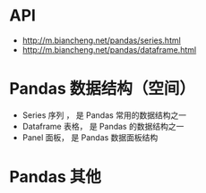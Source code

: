 # API 

- http://m.biancheng.net/pandas/series.html
- http://m.biancheng.net/pandas/dataframe.html

# Pandas 数据结构（空间）

- Series 序列 ， 是 Pandas 常用的数据结构之一
- Dataframe 表格， 是 Pandas 的数据结构之一
- Panel 面板， 是 Pandas 数据面板结构

# Pandas 其他

